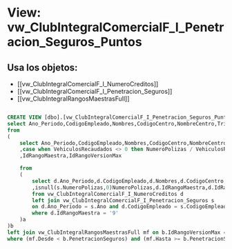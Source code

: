 # View: vw_ClubIntegralComercialF_I_Penetracion_Seguros_Puntos

## Usa los objetos:
- [[vw_ClubIntegralComercialF_I_NumeroCreditos]]
- [[vw_ClubIntegralComercialF_I_Penetracion_Seguros]]
- [[vw_ClubIntegralRangosMaestrasFull]]

```sql

CREATE VIEW [dbo].[vw_ClubIntegralComercialF_I_Penetracion_Seguros_Puntos] as
select Ano_Periodo,CodigoEmpleado,Nombres,CodigoCentro,NombreCentro,Trimestre,VehiculosRecaudados,NumeroPolizas,convert(decimal(18,2),PenetracionSeguros)PenetracionSeguros,mf.Puntos
from 
(
	select Ano_Periodo,CodigoEmpleado,Nombres,CodigoCentro,NombreCentro,Trimestre,VehiculosRecaudados,NumeroPolizas
	,case when VehiculosRecaudados <> 0 then NumeroPolizas / VehiculosRecaudados *100 else 0 end as PenetracionSeguros
	,IdRangoMaestra,IdRangoVersionMax

	from 
	(
		select d.Ano_Periodo,d.CodigoEmpleado,d.Nombres,d.CodigoCentro,d.NombreCentro,d.Trimestre,d.VehiculosRecaudados
		,isnull(s.NumeroPolizas,0)NumeroPolizas,d.IdRangoMaestra,d.IdRangoVersionMax
		from vw_ClubIntegralComercialF_I_NumeroCreditos d
		left join vw_ClubIntegralComercialF_I_Penetracion_Seguros s 
		on d.Ano_Periodo = s.Ano and d.CodigoEmpleado = s.CodigoEmpleado and d.CodigoCentro = s.CodigoCentro and d.Trimestre = s.Trimestre
		where d.IdRangoMaestra = '9'
	)a
)b
left join vw_ClubIntegralRangosMaestrasFull mf on b.IdRangoVersionMax = mf.IdRangoVersion
where (mf.Desde < b.PenetracionSeguros) and (mf.Hasta >= b.PenetracionSeguros) 

```
